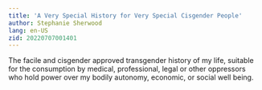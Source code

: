 ```yaml
---
title: 'A Very Special History for Very Special Cisgender People'
author: Stephanie Sherwood
lang: en-US
zid: 20220707001401
---
```


The facile and cisgender approved transgender history of my life, suitable for the consumption by medical, professional, legal or other oppressors who hold power over my bodily autonomy, economic, or social well being.